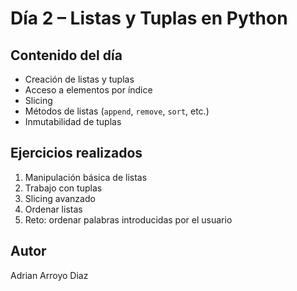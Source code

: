 # Día 2 – Listas y Tuplas en Python

## Contenido del día
- Creación de listas y tuplas
- Acceso a elementos por índice
- Slicing
- Métodos de listas (`append`, `remove`, `sort`, etc.)
- Inmutabilidad de tuplas

## Ejercicios realizados
1. Manipulación básica de listas
2. Trabajo con tuplas
3. Slicing avanzado
4. Ordenar listas
5. Reto: ordenar palabras introducidas por el usuario


## Autor
Adrian Arroyo Diaz